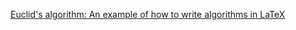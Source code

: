 [Euclid's algorithm: An example of how to write algorithms in LaTeX](https://www.overleaf.com/articles/dijkstras-algorithm/fhxwthrqcknf)
